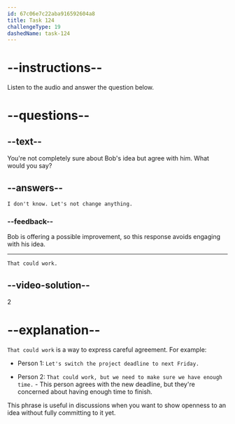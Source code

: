 ```yaml
---
id: 67c06e7c22aba916592604a8
title: Task 124
challengeType: 19
dashedName: task-124
---
```


<!-- (Audio) Bob: Maybe, but we also need to ensure everyone has the basic equipment to work remotely. What if we set a minimum requirement, and anything beyond that can be used for personal preferences? -->

<!-- SPEAKING -->

# --instructions--

Listen to the audio and answer the question below.

# --questions--

## --text--

You're not completely sure about Bob's idea but agree with him. What would you say?

## --answers--

`I don't know. Let's not change anything.`

### --feedback--

Bob is offering a possible improvement, so this response avoids engaging with his idea.

---

`That could work.`

## --video-solution--

2

# --explanation--

`That could work` is a way to express careful agreement. For example:

- Person 1: `Let's switch the project deadline to next Friday.`

- Person 2: `That could work, but we need to make sure we have enough time.` - This person agrees with the new deadline, but they're concerned about having enough time to finish.

This phrase is useful in discussions when you want to show openness to an idea without fully committing to it yet.
